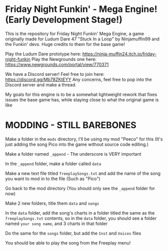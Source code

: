 # Friday Night Funkin' - Mega Engine! (Early Development Stage!)

This is the repository for Friday Night Funkin' Mega Engine, a game originally made for Ludum Dare 47 "Stuck In a Loop" by Ninjamuffin99 and the Funkin' devs.
Huge credits to them for the base game!

Play the Ludum Dare prototype here: https://ninja-muffin24.itch.io/friday-night-funkin
Play the Newgrounds one here: https://www.newgrounds.com/portal/view/770371

We have a Discord server! Feel free to join here: https://discord.gg/Mb78ZKtEYY
Any concerns, feel free to pop into the Discord server and make a thread.

My goals for this engine is to be a somewhat lightweight rework that fixes issues the base game has, while staying close to what the original game is like

# MODDING - STILL BAREBONES
Make a folder in the `mods` directory, I'll be using my mod "Peeco" for this (It's just adding the song Pico into the game without source code editing.)

Make a folder named `_append` - The underscore is VERY important

In the `_append` folder, make a folder called `data`

Make a new text file titled `freeplaySongs.txt` and add the name of the song you want to mod in to the file (Such as "Pico")

Go back to the mod directory (You should only see the `_append` folder for now)

Make 2 new folders, title them `data` and `songs`

In the `data` folder, add the song's charts in a folder titled the same as the `freeplaySongs.txt` contents, so in the `data` folder, you should see a folder named `your song name`, and 3 charts in that folder

Do the same for the `songs` folder, but add the `Inst` and `Voices` files

You should be able to play the song from the Freeplay menu!
